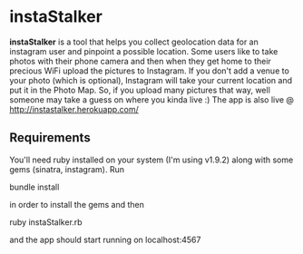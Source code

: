instaStalker
============

**instaStalker** is a tool that helps you collect geolocation data for an instagram user and pinpoint a possible location. Some users like to take photos with their phone camera and then when they get home to their precious WiFi upload the pictures to Instagram. If you don't add a venue to your photo (which is optional), Instagram will take your current location and put it in the Photo Map. So, if you upload many pictures that way, well someone may take a guess on where you kinda live :) The app is also live @ http://instastalker.herokuapp.com/

Requirements
------------
You'll need ruby installed on your system (I'm using v1.9.2) along with some gems (sinatra, instagram). Run

  bundle install

in order to install the gems and then

  ruby instaStalker.rb

and the app should start running on localhost:4567
